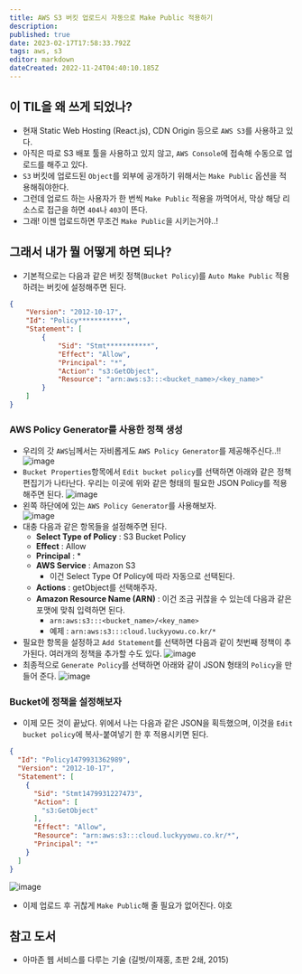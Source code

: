 ```yaml
---
title: AWS S3 버킷 업로드시 자동으로 Make Public 적용하기
description: 
published: true
date: 2023-02-17T17:58:33.792Z
tags: aws, s3
editor: markdown
dateCreated: 2022-11-24T04:40:10.185Z
---
```


## 이 TIL을 왜 쓰게 되었나?
- 현재 Static Web Hosting (React.js), CDN Origin 등으로 `AWS S3`를 사용하고 있다.
- 아직은 따로 S3 배포 툴을 사용하고 있지 않고, `AWS Console`에 접속해 수동으로 업로드를 해주고 있다.
- `S3` 버킷에 업로드된 `Object`를 외부에 공개하기 위해서는 `Make Public` 옵션을 적용해줘야한다.
- 그런데 업로드 하는 사용자가 한 번씩 `Make Public` 적용을 까먹어서, 막상 해당 리소스로 접근을 하면 `404`나 `403`이 뜬다.
- 그래! 이젠 업로드하면 무조건 `Make Public`을 시키는거야..!

## 그래서 내가 뭘 어떻게 하면 되나?
- 기본적으로는 다음과 같은 버킷 정책(`Bucket Policy`)를 `Auto Make Public` 적용하려는 버킷에 설정해주면 된다.
```json
{
	"Version": "2012-10-17",
	"Id": "Policy***********",
	"Statement": [
		{
			"Sid": "Stmt***********",
			"Effect": "Allow",
			"Principal": "*",
			"Action": "s3:GetObject",
			"Resource": "arn:aws:s3:::<bucket_name>/<key_name>"
		}
	]
}
```

### AWS Policy Generator를 사용한 정책 생성
- 우리의 갓 `AWS`님께서는 자비롭게도 `AWS Policy Generator`를 제공해주신다..!!
![image](https://cloud.githubusercontent.com/assets/8033320/20576523/a377f422-b201-11e6-9ebc-cd18d99c5272.png)
- `Bucket Properties`항목에서 `Edit bucket policy`를 선택하면 아래와 같은 정책 편집기가 나타난다. 우리는 이곳에 위와 같은 형태의 필요한 JSON Policy를 적용해주면 된다.
![image](https://cloud.githubusercontent.com/assets/8033320/20576595/d97fc66c-b201-11e6-9124-dd509f301013.png)
- 왼쪽 하단에에 있는 `AWS Policy Generator`를 사용해보자.  
![image](https://cloud.githubusercontent.com/assets/8033320/20576727/718f7218-b202-11e6-845d-a50292c5cbad.png)
- 대충 다음과 같은 항목들을 설정해주면 된다.
  - **Select Type of Policy** : S3 Bucket Policy
  - **Effect** : Allow
  - **Principal** : *
  - **AWS Service** : Amazon S3
    - 이건 Select Type Of Policy에 따라 자동으로 선택된다.
  - **Actions** : getObject를 선택해주자.
  - **Amazon Resource Name (ARN)** : 이건 조금 귀찮을 수 있는데 다음과 같은 포맷에 맞춰 입력하면 된다.
    - `arn:aws:s3:::<bucket_name>/<key_name>`
    - 예제 : `arn:aws:s3:::cloud.luckyyowu.co.kr/*`
- 필요한 항목을 설정하고 `Add Statement`를 선택하면 다음과 같이 첫번째 정책이 추가된다. 여러개의 정책을 추가할 수도 있다.
![image](https://cloud.githubusercontent.com/assets/8033320/20576866/0e748d70-b203-11e6-990d-37bd3ed99446.png)
- 최종적으로 `Generate Policy`를 선택하면 아래와 같이 JSON 형태의 `Policy`을 만들어 준다.
![image](https://cloud.githubusercontent.com/assets/8033320/20576914/3489d380-b203-11e6-82b5-5cdc63b713f0.png)


### Bucket에 정책을 설정해보자
- 이제 모든 것이 끝났다. 위에서 나는 다음과 같은 JSON을 획득했으며, 이것을 `Edit bucket policy`에 복사-붙여넣기 한 후 적용시키면 된다.
```json
{
  "Id": "Policy1479931362989",
  "Version": "2012-10-17",
  "Statement": [
    {
      "Sid": "Stmt1479931227473",
      "Action": [
        "s3:GetObject"
      ],
      "Effect": "Allow",
      "Resource": "arn:aws:s3:::cloud.luckyyowu.co.kr/*",
      "Principal": "*"
    }
  ]
}
```
![image](https://cloud.githubusercontent.com/assets/8033320/20577103/23b8784e-b204-11e6-9ae2-953fb2eff7a0.png)
- 이제 업로드 후 귀찮게 `Make Public`해 줄 필요가 없어진다. 야호

## 참고 도서
- 아마존 웹 서비스를 다루는 기술 (길벗/이재홍, 초판 2쇄, 2015)
